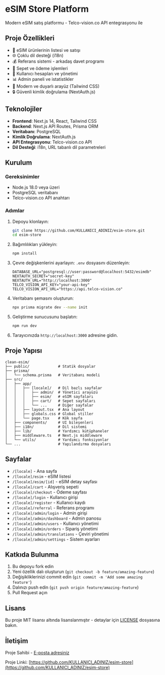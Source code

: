 # eSIM Store Platform

Modern eSIM satış platformu - Telco-vision.co API entegrasyonu ile

## Proje Özellikleri

- 📱 eSIM ürünlerinin listesi ve satışı
- 🌐 Çoklu dil desteği (i18n)
- 💰 Referans sistemi - arkadaş davet programı
- 🛒 Sepet ve ödeme işlemleri
- 👤 Kullanıcı hesapları ve yönetimi
- 📊 Admin paneli ve istatistikler
- 🎨 Modern ve duyarlı arayüz (Tailwind CSS)
- 🔒 Güvenli kimlik doğrulama (NextAuth.js)

## Teknolojiler

- **Frontend**: Next.js 14, React, Tailwind CSS
- **Backend**: Next.js API Routes, Prisma ORM
- **Veritabanı**: PostgreSQL
- **Kimlik Doğrulama**: NextAuth.js
- **API Entegrasyonu**: Telco-vision.co API
- **Dil Desteği**: i18n, URL tabanlı dil parametreleri

## Kurulum

### Gereksinimler

- Node.js 18.0 veya üzeri
- PostgreSQL veritabanı
- Telco-vision.co API anahtarı

### Adımlar

1. Depoyu klonlayın:
   ```bash
   git clone https://github.com/KULLANICI_ADINIZ/esim-store.git
   cd esim-store
   ```

2. Bağımlılıkları yükleyin:
   ```bash
   npm install
   ```

3. Çevre değişkenlerini ayarlayın:
   `.env` dosyasını düzenleyin:
   ```
   DATABASE_URL="postgresql://user:password@localhost:5432/esimdb"
   NEXTAUTH_SECRET="secret-key"
   NEXTAUTH_URL="http://localhost:3000"
   TELCO_VISION_API_KEY="your-api-key"
   TELCO_VISION_API_URL="https://api.telco-vision.co"
   ```

4. Veritabanı şemasını oluşturun:
   ```bash
   npx prisma migrate dev --name init
   ```

5. Geliştirme sunucusunu başlatın:
   ```bash
   npm run dev
   ```

6. Tarayıcınızda `http://localhost:3000` adresine gidin.

## Proje Yapısı

```
clean-esim/
├── public/             # Statik dosyalar
├── prisma/
│   └── schema.prisma   # Veritabanı modeli
├── src/
│   ├── app/
│   │   ├── [locale]/   # Dil bazlı sayfalar
│   │   │   ├── admin/  # Yönetici arayüzü
│   │   │   ├── esim/   # eSIM sayfaları
│   │   │   ├── cart/   # Sepet sayfaları
│   │   │   └── ...     # Diğer sayfalar
│   │   ├── layout.tsx  # Ana layout
│   │   ├── globals.css # Global stiller
│   │   └── page.tsx    # Kök sayfa
│   ├── components/     # UI bileşenleri
│   ├── i18n/           # Dil sistemi
│   ├── lib/            # Yardımcı kütüphaneler
│   ├── middleware.ts   # Next.js middleware
│   └── utils/          # Yardımcı fonksiyonlar
└── ...                 # Yapılandırma dosyaları
```

## Sayfalar

- `/[locale]` - Ana sayfa
- `/[locale]/esim` - eSIM listesi
- `/[locale]/esim/[id]` - eSIM detay sayfası
- `/[locale]/cart` - Alışveriş sepeti
- `/[locale]/checkout` - Ödeme sayfası
- `/[locale]/login` - Kullanıcı girişi
- `/[locale]/register` - Kullanıcı kaydı
- `/[locale]/referral` - Referans programı
- `/[locale]/admin/login` - Admin girişi
- `/[locale]/admin/dashboard` - Admin panosu
- `/[locale]/admin/users` - Kullanıcı yönetimi
- `/[locale]/admin/orders` - Sipariş yönetimi
- `/[locale]/admin/translations` - Çeviri yönetimi
- `/[locale]/admin/settings` - Sistem ayarları

## Katkıda Bulunma

1. Bu depoyu fork edin
2. Yeni özellik dalı oluşturun (`git checkout -b feature/amazing-feature`)
3. Değişikliklerinizi commit edin (`git commit -m 'Add some amazing feature'`)
4. Dalınızı push edin (`git push origin feature/amazing-feature`)
5. Pull Request açın

## Lisans

Bu proje MIT lisansı altında lisanslanmıştır - detaylar için [LICENSE](LICENSE) dosyasına bakın.

## İletişim

Proje Sahibi - [E-posta adresiniz](mailto:emailiniz@example.com)

Proje Linki: [https://github.com/KULLANICI_ADINIZ/esim-store](https://github.com/KULLANICI_ADINIZ/esim-store)
